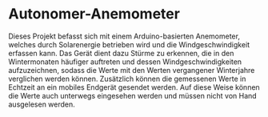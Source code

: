 # Autonomer-Anemometer
Dieses Projekt befasst sich mit einem Arduino-basierten Anemometer, welches durch Solarenergie betrieben wird und die Windgeschwindigkeit erfassen kann. Das Gerät dient dazu Stürme zu erkennen, die in den Wintermonaten häufiger auftreten und dessen Windgeschwindigkeiten aufzuzeichnen, sodass die Werte mit den Werten vergangener Winterjahre verglichen werden können. Zusätzlich können die gemessenen Werte in Echtzeit an ein mobiles Endgerät gesendet werden. Auf diese Weise können die Werte auch unterwegs eingesehen werden und müssen nicht von Hand ausgelesen werden.
